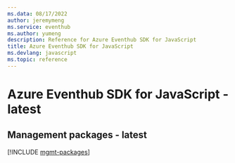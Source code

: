 ```yaml
---
ms.data: 08/17/2022
author: jeremymeng
ms.service: eventhub
ms.author: yumeng
description: Reference for Azure Eventhub SDK for JavaScript
title: Azure Eventhub SDK for JavaScript
ms.devlang: javascript
ms.topic: reference
---
```

# Azure Eventhub SDK for JavaScript - latest

## Management packages - latest
[!INCLUDE [mgmt-packages](eventhub-mgmt-index.md)]